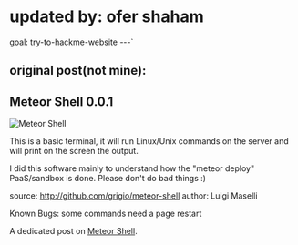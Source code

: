 updated by: ofer shaham
===
goal:    try-to-hackme-website
---`


original post(not mine):
----
Meteor Shell 0.0.1
--

![Meteor Shell](http://grigio.org/files/meteor-shell.png)

This is a basic terminal, it will run Linux/Unix commands on the server
and will print on the screen the output.

I did this software mainly to understand how the "meteor deploy"
PaaS/sandbox is done. Please don't do bad things :)

source: http://github.com/grigio/meteor-shell
author: Luigi Maselli

Known Bugs: some commands need a page restart

A dedicated post on [Meteor Shell](http://grigio.org/meteor_shell_see_what_s_behind_meteor_deploy).
